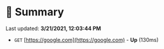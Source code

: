 # 📖 Summary
Last updated: **3/21/2021, 12:03:44 PM**

- `GET` [https://google.com](https://google.com) - **Up** (130ms)

